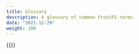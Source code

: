 ```yaml
---
title: Glossary
description: A glossary of common FrostFS terms
date: "2021-12-29"
weight: 100
---
```


{{<glossary>}}

